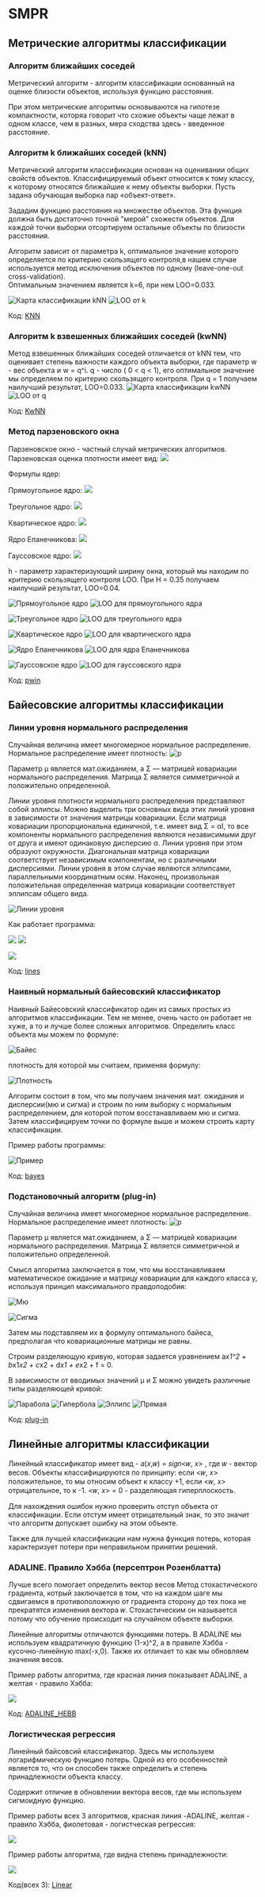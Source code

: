 # SMPR
## Метрические алгоритмы классификации  
###		Алгоритм ближайших соседей  
Метрический алгоритм - алгоритм классификации основанный на оценке близости объектов, используя функцию расстояния. 

При этом метрические алгоритмы основываются на гипотезе компактности, которяа говорит что схожие объекты чаще лежат в одном классе, чем в разных, мера сходства здесь - введенное расстояние.
### Алгоритм k ближайших соседей (kNN)  
Метрический алгоритм классификации основан на оценивании общих свойств объектов. Классифицируемый объект относится к тому классу, к которому относятся ближайшие к нему объекты выборки. 
Пусть задана обучающая выборка пар «объект-ответ».

Зададим функцию расстояния на множестве объектов. Эта функция должна быть достаточно точной "мерой" схожести объектов. Для каждой точки выборки отсортируем остальные объекты по близости расстояния. 


Алгоритм зависит от параметра k, оптимальное значение которого определяется по критерию скользящего контроля,в нашем случае используется метод исключения объектов по одному (leave-one-out cross-validation).  
Оптимальным значением является k=6, при нем LOO=0.033.

![Карта классификации kNN](https://github.com/FerideM/SMPR/blob/master/knn%20map.JPG)
![LOO от k](https://github.com/FerideM/SMPR/blob/master/LOO%20k.JPG)  

Код: [KNN](https://github.com/FerideM/SMPR/blob/master/All%20KNN.R)

### Алгоритм k взвешенных ближайших соседей (kwNN)  
Метод взвешенных ближайших соседей отличается от kNN тем, что оценивает степень важности каждого объекта выборки, где параметр w - вес объекта и w = q^i. q - число ( 0 < q < 1), его оптимальное значение мы определяем по критерию скользящего контроля.  При q = 1 получаем наилучший результат, LOO=0.033.
![Карта классификации kwNN](https://github.com/FerideM/SMPR/blob/master/kwnn%20map.JPG)
![LOO от q](https://github.com/FerideM/SMPR/blob/master/LOO%20q.JPG)  

Код: [KwNN](https://github.com/FerideM/SMPR/blob/master/All%20KWNN.R)

### Метод парзеновского окна
Парзеновское окно - частный случай метрических алгоритмов.
Парзеновская оценка плотности имеет вид:
![](https://github.com/FerideM/SMPR/blob/master/PWindw.gif)

Формулы ядер:

Прямоугольное ядро: ![](https://github.com/FerideM/SMPR/blob/master/15.gif)

Треугольное ядро: ![](https://github.com/FerideM/SMPR/blob/master/13.gif)

Квартическое ядро: ![](https://github.com/FerideM/SMPR/blob/master/12121.gif)

Ядро Епанечникова: ![](https://github.com/FerideM/SMPR/blob/master/11.gif)

Гауссовское ядро: ![](https://github.com/FerideM/SMPR/blob/master/14.gif)

h - параметр характеризующий ширину окна, который мы находим по критерию скользящего контроля LOO.
При H = 0.35 получаем наилучший результат, LOO=0.04.

![Прямоугольное ядро](https://github.com/FerideM/SMPR/blob/master/map%20rect.JPG)
![LOO для прямоугольного ядра](https://github.com/FerideM/SMPR/blob/master/LOO%20h%20rect.JPG)

![Треугольное ядро](https://github.com/FerideM/SMPR/blob/master/map%20triang.JPG)
![LOO для треугольного ядра](https://github.com/FerideM/SMPR/blob/master/LOO%20h%20triang.JPG)

![Квартическое ядро](https://github.com/FerideM/SMPR/blob/master/quart%20map.JPG)
![LOO для квартического ядра](https://github.com/FerideM/SMPR/blob/master/LOO%20h%20quartic.JPG)

![Ядро Епанечникова](https://github.com/FerideM/SMPR/blob/master/epanech%20map.JPG)
![LOO для ядра Епанечникова](https://github.com/FerideM/SMPR/blob/master/LOO%20h%20epanech.JPG)

![Гауссовское ядро](https://github.com/FerideM/SMPR/blob/master/gauss%20map1.JPG)
![LOO для гауссовского ядра](https://github.com/FerideM/SMPR/blob/master/LOO%20h%20gauss.JPG)

Код: [pwin](https://github.com/FerideM/SMPR/blob/master/pwindow.R)

## Байесовские алгоритмы классификации  
###	Линии уровня нормального распределения

Случайная величина имеет многомерное нормальное распределение. Нормальное распределение имеет плотность:
![p](https://github.com/FerideM/SMPR/blob/master/p.JPG)

Параметр µ является мат.ожиданием, а Σ — матрицей ковариации нормального распределения.
Матрица Σ является симметричной и положительно определенной.

Линии уровня плотности нормального распределения представляют собой эллипсы. Можно выделить три основных
вида этих линий уровня в зависимости от значения матрицы ковариации. Если матрица
ковариации пропорциональна единичной, т.е. имеет вид Σ = αI, то все компоненты нормального
распределения являются независимыми друг от друга и имеют одинаковую дисперсию α. Линии
уровня при этом образуют окружности. Диагональная матрица ковариации соответствует независимым компонентам, но с различными дисперсиями. Линии уровня в этом случае являются эллипсами, параллельными координатным осям. Наконец, произвольная положительная определенная
матрица ковариации соответствует эллипсам общего вида.

![Линии уровня](https://github.com/FerideM/SMPR/blob/master/lines.JPG)

Как работает программа:

![](https://github.com/FerideM/SMPR/blob/master/levln1.JPG)
![](https://github.com/FerideM/SMPR/blob/master/levln1.JPG)

![](https://github.com/FerideM/SMPR/blob/master/levln1.JPG)

Код: [lines](https://github.com/FerideM/SMPR/blob/master/levline.R)

###	Наивный нормальный байесовский классификатор
Наивный Байесовский классификатор один из самых простых из алгоритмов классификации. Тем не менее, очень часто он работает не хуже, а то и лучше более сложных алгоритмов.
Определить класс объекта мы можем по формуле: 

![Байес](https://github.com/FerideM/SMPR/blob/master/a1.gif)

плотность для которой мы считаем, применяя формулу:

![Плотность](https://github.com/FerideM/SMPR/blob/master/p1.gif)

Алгоритм состоит в том, что мы получаем значения мат. ожидания и дисперсии(мю и сигма) и строим по ним выборку с нормальным распределением, для которой потом восстанавливаем мю и сигма. Затем классифицируем точки по формуле выше и можем строить карту классификации.

Пример работы программы:

![Пример](https://github.com/FerideM/SMPR/blob/master/naive.JPG)

Код: [bayes](https://github.com/FerideM/SMPR/blob/master/naive%20bayes.R)

###	Подстановочный алгоритм (plug-in)
Случайная величина имеет многомерное нормальное распределение. Нормальное распределение имеет плотность:
![p](https://github.com/FerideM/SMPR/blob/master/p.JPG)

Параметр µ является мат.ожиданием, а Σ — матрицей ковариации нормального распределения.
Матрица Σ является симметричной и положительно определенной.

Смысл алгоритма заключается в том, что мы восстанавливаем математическое ожидание и матрицу ковариации для каждого класса y, используя принцип максимального правдоподобия:

![Мю](https://github.com/FerideM/SMPR/blob/master/mu.gif)

![Сигма](https://github.com/FerideM/SMPR/blob/master/sg.gif)

Затем мы подставляем их в формулу оптимального байеса, предполагая что ковариационные матрицы не равны.

Строим разделяющую кривую, которая задается уравнением a*x1^2 + b*x1*x2 + c*x2 + d*x1 + e*x2 + f = 0.

В зависимости от вводимых значений µ и Σ можно увидеть различные типы разделяющей кривой:

![Парабола](https://github.com/FerideM/SMPR/blob/master/plg1.JPG)
![Гипербола](https://github.com/FerideM/SMPR/blob/master/plg2.JPG)
![Эллипс](https://github.com/FerideM/SMPR/blob/master/plg3.JPG)
![Прямая](https://github.com/FerideM/SMPR/blob/master/plg4.JPG)

Код: [plug-in](https://github.com/FerideM/SMPR/blob/master/plug-in.R)

## Линейные алгоритмы классификации
Линейный классификатор имеет вид - 𝑎(𝑥,𝑤) = 𝑠𝑖𝑔𝑛<𝑤, 𝑥> , где 𝑤 - вектор весов. Объекты классифицируются по принципу: если <𝑤, 𝑥> положительное, то мы относим объект к классу +1, если <𝑤, 𝑥> отрицательное, то к -1. 
<𝑤, 𝑥> = 0 - разделяющая гиперплоскость.

Для нахождения ошибок нужно проверить отступ объекта от классификации. Если отстум имеет отрицательный знак, то это значит что алгоритм допускает ошибку на этом объекте. 

Также для лучшей классификации нам нужна функция потерь, которая характеризует потери при неправильном принятии решений.

###	ADALINE. Правило Хэбба (персептрон Розенблатта)
Лучше всего помогает определить вектор весов Метод стохастического градиента, котрый заключается в том, что на каждом шаге мы сдвигаемся в противоположную от градиента сторону до тех пока не прекратятся изменения вектора 𝑤. Стохастическим он называется потому что обучение происходит на случайном объекте выборки. 

Линейные алгоритмы отличаются функциями потерь. В ADALINE мы используем квадратичную функцию (1-x)^2, а в правиле Хэбба - кусочно-линейную max(-x,0). Также их отличает то как мы обновляем значения весов.

Пример работы алгоритма, где красная линия показывает ADALINE, а желтая - правило Хэбба:

![](https://github.com/FerideM/SMPR/blob/master/adaline.JPG)

Код: [ADALINE_HEBB](https://github.com/FerideM/SMPR/blob/master/ADALINE_HEBB.R)

###	Логистическая регрессия
Линейный байсовсий классификатор. Здесь мы используем логарифмическую функцию потерь. Одной из его особенностей является то, что он способен также определить и степень принадлежности объекта классу.

Содержит отличие в обновлении вектора весов, где мы используем сигмоидную функцию.

Пример работы всех 3 алгоритмов, красная линия -ADALINE, желтая - правило Хэбба, фиолетовая - логистческая регрессия:

![](https://github.com/FerideM/SMPR/blob/master/all_lines.JPG)

Пример работы алгоритма, где видна степень принадлежности:

![](https://github.com/FerideM/SMPR/blob/master/prob.JPG)

Код(всех 3): [Linear](https://github.com/FerideM/SMPR/blob/master/logreg.R)
